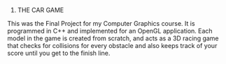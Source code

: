 1. THE CAR GAME 

This was the Final Project for my Computer Graphics course. It is programmed in C++ and implemented for an OpenGL application. Each model in the game is created from scratch, and acts as a 3D racing game that checks for collisions for every obstacle and also keeps track of your score until you get to the finish line.

